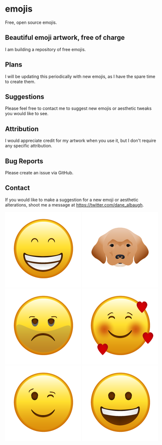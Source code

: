 # emojis
Free, open source emojis.

## Beautiful emoji artwork, free of charge
I am building a repository of free emojis. 

## Plans
I will be updating this periodically with new emojis, as I have the spare time to create them. 

## Suggestions
Please feel free to contact me to suggest new emojis or aesthetic tweaks you would like to see.

## Attribution 
I would appreciate credit for my artwork when you use it, but I don't require any specific attribution. 

## Bug Reports
Please create an issue via GitHub.

## Contact
If you would like to make a suggestion for a new emoji or aesthetic alterations, shoot me a message at https://twitter.com/dane_albaugh.

![Image of emoji](https://github.com/malbaugh/emojis/blob/main/0.5x/beaming%20face%20with%20smiling%20eyes%400.5x.png)
![Image of emoji](https://github.com/malbaugh/emojis/blob/main/0.5x/dog%20face%400.5x.png)
![Image of emoji](https://github.com/malbaugh/emojis/blob/main/0.5x/exhausted%20face%400.5x.png)
![Image of emoji](https://github.com/malbaugh/emojis/blob/main/0.5x/smiling%20face%20with%20hearts%400.5x.png)
![Image of emoji](https://github.com/malbaugh/emojis/blob/main/0.5x/winking%20face%400.5x.png)
![Image of emoji](https://github.com/malbaugh/emojis/blob/main/0.5x/grinning%20face%400.5x.png)
